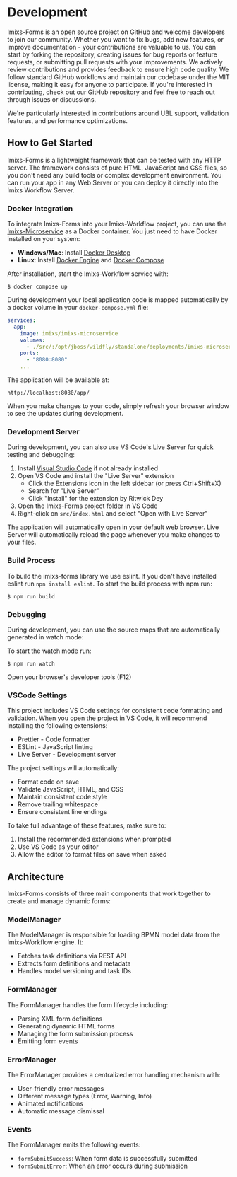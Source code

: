 # Development

Imixs-Forms is an open source project on GitHub and welcome developers to join our community. Whether you want to fix bugs, add new features, or improve documentation - your contributions are valuable to us. You can start by forking the repository, creating issues for bug reports or feature requests, or submitting pull requests with your improvements. We actively review contributions and provides feedback to ensure high code quality. We follow standard GitHub workflows and maintain our codebase under the MIT license, making it easy for anyone to participate. If you're interested in contributing, check out our GitHub repository and feel free to reach out through issues or discussions.

We're particularly interested in contributions around UBL support, validation features, and performance optimizations.

## How to Get Started

Imixs-Forms is a lightweight framework that can be tested with any HTTP server. The framework consists of pure HTML, JavaScript and CSS files, so you don't need any build tools or complex development environment.
You can run your app in any Web Server or you can deploy it directly into the Imixs Workflow Server.

### Docker Integration

To integrate Imixs-Forms into your Imixs-Workflow project, you can use the [Imixs-Microservice](https://github.com/imixs/imixs-microservice/) as a Docker container. You just need to have Docker installed on your system:

-   **Windows/Mac**: Install [Docker Desktop](https://www.docker.com/products/docker-desktop/)
-   **Linux**: Install [Docker Engine](https://docs.docker.com/engine/install/) and [Docker Compose](https://docs.docker.com/compose/install/)

After installation, start the Imixs-Workflow service with:

    $ docker compose up

During development your local application code is mapped automatically by a docker volume in your `docker-compose.yml` file:

```yaml
services:
  app:
    image: imixs/imixs-microservice
    volumes:
      - ./src/:/opt/jboss/wildfly/standalone/deployments/imixs-microservice.war/app/
    ports:
      - "8080:8080"
    ...
```

The application will be available at:

    http://localhost:8080/app/

When you make changes to your code, simply refresh your browser window to see the updates during development.

### Development Server

During development, you can also use VS Code's Live Server for quick testing and debugging:

1. Install [Visual Studio Code](https://code.visualstudio.com/) if not already installed
2. Open VS Code and install the "Live Server" extension
    - Click the Extensions icon in the left sidebar (or press Ctrl+Shift+X)
    - Search for "Live Server"
    - Click "Install" for the extension by Ritwick Dey
3. Open the Imixs-Forms project folder in VS Code
4. Right-click on `src/index.html` and select "Open with Live Server"

The application will automatically open in your default web browser. Live Server will automatically reload the page whenever you make changes to your files.

### Build Process

To build the imixs-forms library we use eslint. If you don't have installed eslint run `npn install eslint`. To start the build process with npm run:

    $ npm run build

### Debugging

During development, you can use the source maps that are automatically generated in watch mode:

To start the watch mode run:

    $ npm run watch

Open your browser's developer tools (F12)

### VSCode Settings

This project includes VS Code settings for consistent code formatting and validation. When you open the project in VS Code, it will recommend installing the following extensions:

-   Prettier - Code formatter
-   ESLint - JavaScript linting
-   Live Server - Development server

The project settings will automatically:

-   Format code on save
-   Validate JavaScript, HTML, and CSS
-   Maintain consistent code style
-   Remove trailing whitespace
-   Ensure consistent line endings

To take full advantage of these features, make sure to:

1. Install the recommended extensions when prompted
2. Use VS Code as your editor
3. Allow the editor to format files on save when asked

## Architecture

Imixs-Forms consists of three main components that work together to create and manage dynamic forms:

### ModelManager

The ModelManager is responsible for loading BPMN model data from the Imixs-Workflow engine. It:

-   Fetches task definitions via REST API
-   Extracts form definitions and metadata
-   Handles model versioning and task IDs

### FormManager

The FormManager handles the form lifecycle including:

-   Parsing XML form definitions
-   Generating dynamic HTML forms
-   Managing the form submission process
-   Emitting form events

### ErrorManager

The ErrorManager provides a centralized error handling mechanism with:

-   User-friendly error messages
-   Different message types (Error, Warning, Info)
-   Animated notifications
-   Automatic message dismissal

### Events

The FormManager emits the following events:

-   `formSubmitSuccess`: When form data is successfully submitted
-   `formSubmitError`: When an error occurs during submission
